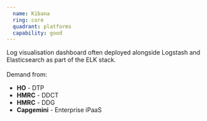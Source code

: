 ```yaml
---
  name: Kibana
  ring: core
  quadrant: platforms
  capability: good
---
```

Log visualisation dashboard often deployed alongside Logstash and Elasticsearch as part of the ELK stack.
<br/><br/>Demand from: <ul><li><strong>HO</strong> - DTP</li><li><strong>HMRC</strong> - DDCT</li><li><strong>HMRC</strong> - DDG</li><li><strong>Capgemini</strong> - Enterprise iPaaS</li></ul>
